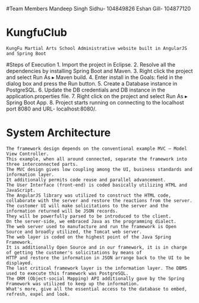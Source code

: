 #Team Members
	Mandeep Singh Sidhu- 104849826
	Eshan Gill- 104877120

# KungfuClub
	KungFu Martial Arts School Administrative website built in AngularJS and Spring Boot

#Steps of Execution
	1. Import the project in Eclipse.
	2. Resolve all the dependencies by installing Spring Boot and Maven.
	3. Right click the project and select Run As ▸ Maven build.
	4. Enter install in the Goals: field in the dialog box and press the Run button.
	5. Create a Database instance in PostgreSQL.
	6. Update the DB credentials and DB instance in the application.properties file.
	7. Right click on the project and select Run As ▸ Spring Boot App.
	8. Project starts running on connecting to the localhost port 8080 and URL- localhost:8080/.

# System Architecture
	The framework design depends on the conventional example MVC – Model View Controller. 
	This example, when all around connected, separate the framework into three interconnected parts. 
	The MVC design gives low coupling among the UI, business standards and information layer. 
	It additionally permits code reuse and parallel advancement. 
	The User Interface (front-end) is coded basically utilizing HTML and JavaScript. 
	The AngularJS library was utilized to construct the HTML code, collaborate with the server and restore the reactions from the server. 
	The customer UI will make solicitations to the server and the information returned will be JSON records. 
	They will be powerfully parsed to be introduced to the client. 
	On the server-side, we embraced Java as the programming dialect. 
	The web server used to manufacture and run the framework is Open Source and broadly utilized, the Tomcat web server. 
	The web layer is coded on the highest point of the Java Spring Framework. 
	It is additionally Open Source and in our framework, it is in charge of getting the customer's solicitations by means of 
	HTTP and restore the information in JSON arrange back to the UI to be displayed. 
	The last critical framework layer is the information layer. The DBMS used to execute this framework was PostgreSQL. 
	The ORM (Object-social Mapping) API additionally gave by the Spring Framework was utilized to keep up the information.
	What's more, give all the essential access to the database to embed, refresh, expel and look.